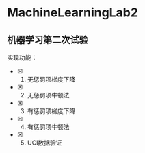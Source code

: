 # MachineLearningLab2

## 机器学习第二次试验

实现功能：

  - [x] 1. 无惩罚项梯度下降
  - [x] 2. 无惩罚项牛顿法
  - [x] 3. 有惩罚项梯度下降
  - [x] 4. 有惩罚项牛顿法
  - [x] 5. UCI数据验证